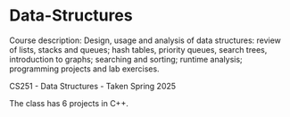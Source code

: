 # Data-Structures
Course description: Design, usage and analysis of data structures: review of lists, stacks and queues; hash tables, priority queues, search trees, introduction to graphs; searching and sorting; runtime analysis; programming projects and lab exercises.

CS251 - Data Structures - Taken Spring 2025

The class has 6 projects in C++.
